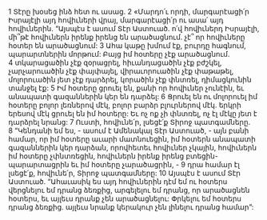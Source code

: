 1 Տէրը խօսեց ինձ հետ ու ասաց. 2 «Մարդո՛ւ որդի, մարգարէացի՛ր Իսրայէլի այդ հովիւների վրայ, մարգարէացի՛ր ու ասա՛ այդ հովիւներին. “Այսպէս է ասում Տէր Աստուած. ո՛վ հովիւներդ Իսրայէլի, մի՞թէ հովիւներն իրենք իրենց են արածացնում. չէ՞ որ հովիւները հօտեր են արածացնում: 3 Ահա կաթը խմում էք, բուրդը հագնում, պարարտներին մորթում: Բայց իմ հօտերը չէք արածացնում. 4 տկարացածին չէք զօրացրել, հիւանդացածին չէք բժշկել, չարչարուածին չէք փայփայել, վիրաւորուածին չէք փաթաթել, մոլորուածին յետ չէք դարձրել, կորածին չէք փնտռել, դիմացկունին տանջել էք: 5 Իմ հօտերը ցրուել են, քանի որ հովիւներ չունէին, եւ անապատի գազաններին կեր են դարձել: 6 Ցրուել են ու մոլորուել իմ հօտերը բոլոր լեռներով մէկ, բոլոր բարձր բլուրներով մէկ. երկրի երեսով մէկ ցրուել են իմ հօտերը: Եւ ոչ ոք չի փնտռել, ոչ էլ մէկը յետ է դարձրել նրանց: 7 Ուստի, հովիւնե՛ր, լսեցէ՛ք Տիրոջ պատգամները. 8 “Կենդանի եմ ես, - ասում է Ամենակալ Տէր Աստուած, - այն բանի համար, որ իմ հօտերը աւարի մատնուեցին, իմ հօտերն անապատի գազաններին կեր դարձան, որովհետեւ հովիւներ չկային, հովիւներն իմ հօտերը չփնտռեցին, հովիւներն իրենք իրենց բտեցին-պարարտացրին եւ իմ հօտերը չարածացրին, - 9 դրա համար էլ լսեցէ՛ք, հովիւնե՛ր, Տիրոջ պատգամները: 10 Այսպէս է ասում Տէր Աստուած. “Ահաւասիկ ես այդ հովիւներին դէմ եմ ու հօտերս վերցնելու եմ դրանց ձեռքից, արգելելու եմ դրանց, որ արածացնեն հօտերս, եւ այլեւս դրանք չեն արածացնելու: Փրկելու եմ հօտերս դրանց ձեռքից. այլեւս նրանք կերակուր չեն լինելու դրանց համար”:
